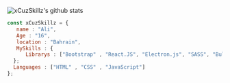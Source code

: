 ![xCuzSkillz's github stats](https://github-readme-stats.vercel.app/api?username=xCuzSkillz&show_icons=true&theme=tokyonight)
```js
const xCuzSkillz = {
   name : "Ali",
   Age : "16",
   location : "Bahrain",
   MySkills : {
      Librarys : ["Bootstrap" , "React.JS", "Electron.js", "SASS", "Bulma"]
  };
  Languages : ["HTML" , "CSS" , "JavaScript"]
};
```
